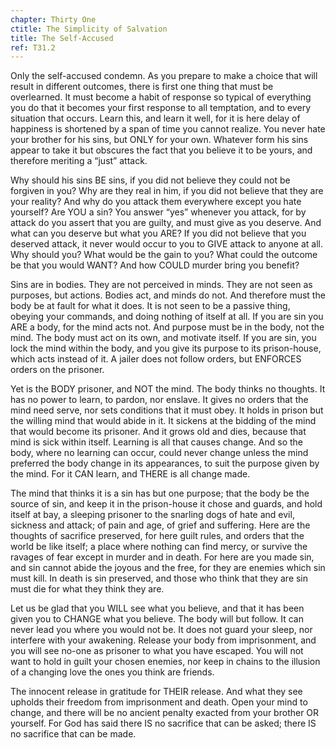 ```yaml
---
chapter: Thirty One
ctitle: The Simplicity of Salvation
title: The Self-Accused
ref: T31.2
---
```


Only the self-accused condemn. As you prepare to make a choice that will
result in different outcomes, there is first one thing that must be
overlearned. It must become a habit of response so typical of everything
you do that it becomes your first response to all
temptation, and to every situation that occurs. Learn this, and learn it
well, for it is here delay of happiness is shortened by a span of time
you cannot realize. You never hate your brother for his sins, but ONLY
for your own. Whatever form his sins appear to take it but obscures the
fact that you believe it to be yours, and therefore meriting a “just”
attack.

Why should his sins BE sins, if you did not believe they could not be
forgiven in you? Why are they real in him, if you did not believe that
they are your reality? And why do you attack them everywhere except you
hate yourself? Are YOU a sin? You answer “yes” whenever you attack, for
by attack do you assert that you are guilty, and must give as you
deserve. And what can you deserve but what you ARE? If you did not
believe that you deserved attack, it never would occur to you to GIVE
attack to anyone at all. Why should you? What would be the gain to you?
What could the outcome be that you would WANT? And how COULD murder
bring you benefit?

Sins are in bodies. They are not perceived in minds. They are not seen as
purposes, but actions. Bodies act, and minds do not. And therefore must
the body be at fault for what it does. It is not seen to be a passive
thing, obeying your commands, and doing nothing of itself at all. If you
are sin you ARE a body, for the mind acts not. And purpose must be in
the body, not the mind. The body must act on its own, and motivate
itself. If you are sin, you lock the mind within the body, and you give
its purpose to its prison-house, which acts instead of it. A jailer does
not follow orders, but ENFORCES orders on the prisoner.

Yet is the BODY prisoner, and NOT the mind. The body thinks no thoughts.
It has no power to learn, to pardon, nor enslave. It gives no orders
that the mind need serve, nor sets conditions that it must obey. It
holds in prison but the willing mind that would abide in it. It sickens
at the bidding of the mind that would become its prisoner. And it grows
old and dies, because that mind is sick within itself. Learning is all
that causes change. And so the body, where no learning can occur, could
never change unless the mind preferred the body change in its
appearances, to suit the purpose given by the mind. For it CAN learn,
and THERE is all change made.

The mind that thinks it is a sin has but one purpose; that the
body be the source of sin, and keep it in the prison-house it chose and
guards, and hold itself at bay, a sleeping prisoner to the snarling dogs
of hate and evil, sickness and attack; of pain and age, of grief and
suffering. Here are the thoughts of sacrifice preserved, for here guilt
rules, and orders that the world be like itself; a place where nothing
can find mercy, or survive the ravages of fear except in murder and in
death. For here are you made sin, and sin cannot abide the joyous and
the free, for they are enemies which sin must kill. In death is sin
preserved, and those who think that they are sin must die for what they
think they are.

Let us be glad that you WILL see what you believe, and that it has been
given you to CHANGE what you believe. The body will but follow. It can
never lead you where you would not be. It does not guard your sleep, nor
interfere with your awakening. Release your body from imprisonment, and
you will see no-one as prisoner to what you have escaped. You will not
want to hold in guilt your chosen enemies, nor keep in chains to the
illusion of a changing love the ones you think are friends.

The innocent release in gratitude for THEIR release. And what they see
upholds their freedom from imprisonment and death. Open your mind to
change, and there will be no ancient penalty exacted from your brother
OR yourself. For God has said there IS no sacrifice that can be asked;
there IS no sacrifice that can be made.

